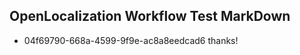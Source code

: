 ## OpenLocalization Workflow Test MarkDown
* 04f69790-668a-4599-9f9e-ac8a8eedcad6 
thanks!<!--HONumber=Feb16_HO4-->

